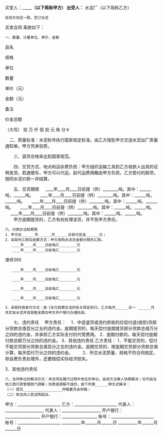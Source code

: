 
 


买受人：_______________（以下简称甲方）
    出受人：__________ 水泥厂（以下简称乙方）


    经双方协定一致，签订水泥
买卖合同
条款如下：


    一、数量、计量单位、单价、金额


品名
 


规格
 


单位
 


数量
 


单价（元）
 


金额（元）
 


备注



 



价金总额
 


（大写）   拾  万  仟  佰  拾  元  角  分￥


  　二、质量标准：水泥标号执行国家规定标准。由乙方按批甲方交送水泥出厂质量通知单。甲方凭单验质。


　　三、袋货合格率达到国家规范。


　　四、交货方式、地点和运杂费负担：甲方组织运输工具到乙方收款人出具的证明发货。若遇便车，甲方可以代运，起代运费用概由甲方负担。乙方垫付的款项，随同水泥价款一并结算。


　　五、交货期限
 　 ____年____月____日前提（供）________吨。其中：______吨，______吨。
 　 ____年____月____日前提（供）________吨。其中：______吨，______吨。
 　 ____年____月____日前提（供）________吨。其中：______吨，______吨。
 　 ____年____月____日前提（供）________吨。其中：______吨，______吨。
 　 ____年____月____日前提（供）________吨。其中：______吨，______吨。
　　甲方逾期提货的，乙方有权处理该货，并不免甲方责任。


    六、付款办法和期限
    1．甲方在______年______月______日前付定金______元；
    2．采取先汇款后结算方式：甲方按购水泥总金额分期先汇款。
       ____年____月____日前电汇________元
       ____年____月____日前电汇________元




 
律师365






       ____年____月____日前电汇________元

       ____年____月____日前电汇________元

       ____年____月____日前电汇________元

       ____年____月____日前电汇________元

    3．采取托收承付方式：按《支付结算办法的有关规定执行。乙方每月______日～ ______月凭实发水泥开具销售发票向甲方开户银行办理托收。




　　七、违约责任
  　甲方责任：
  　1．中途退货或违约拒收的应偿付退(或拒)货部分货款总值百分之五的违约金。逾期提货的，每天偿付逾朗提货部分货款总值万分之四的违约金，并承担乙方实际支付的代管费用。
    2．逾期付款的。每天偿付逾期付款总额万分之四的违约金。
    3．其他违约责任
    乙方责任：
    1．不能交货的，偿付不能交货部分货款总值百分之五的违约金。逾期交货的，按逾期交货部分货款总值计算，每天偿付万分之四的违约金。
　　2．所交水泥质量、规格不符合同规定。除自费负责处理外，还要赔偿实际经济损失。 


3．其他违约责任 





    八、合同争议的解决方式：本合同在履行过程中发生的争议，由双方当事人协商解决；也可由当地工商行政管理部门调解；协商或调解不成的，按下列第______种方式解决：
    （一）提交__________________仲裁委员会仲裁；
    （二）依法向人民法院起诉。


 



甲方：______________________    乙方：______________________
代表人：____________________    代表人：____________________
开户银行：__________________    开户银行：__________________
帐号：______________________    帐号：______________________
__________年______月______日    __________年______月______日
 


 

 
 
 
 
 
  


  
 

  


  


  
 
 
 
 

